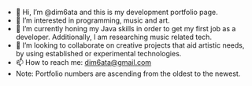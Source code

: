 - 👋 Hi, I’m @dim6ata and this is my development portfolio page. 
- 👀 I’m interested in programming, music and art.
- 🌱 I’m currently honing my Java skills in order to get my first job as a developer. Additionally, I am researching music related tech.
- 💞️ I’m looking to collaborate on creative projects that aid artistic needs, by using established or experimental technologies. 
- 📫 How to reach me: dim6ata@gmail.com
- Note: Portfolio numbers are ascending from the oldest to the newest. 
<!---
dim6ata/dim6ata is a ✨ special ✨ repository because its `README.md` (this file) appears on your GitHub profile.
You can click the Preview link to take a look at your changes.
--->
